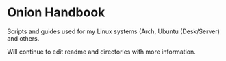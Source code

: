 #  Onion Handbook
Scripts and guides used for my Linux systems (Arch, Ubuntu (Desk/Server) and others.

Will continue to edit readme and directories with more information.
